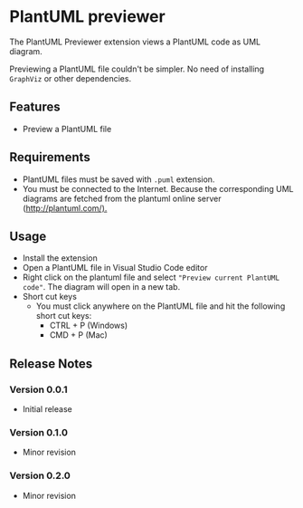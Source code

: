 # PlantUML previewer

The PlantUML Previewer extension views a PlantUML code as UML diagram.

Previewing a PlantUML file couldn't be simpler. No need of installing `GraphViz` or other dependencies.

## Features

- Preview a PlantUML file

## Requirements

- PlantUML files must be saved with `.puml` extension.
- You must be connected to the Internet. Because the corresponding UML diagrams are fetched from the plantuml online server (<http://plantuml.com/).>
  
## Usage

- Install the extension
- Open a PlantUML file in Visual Studio Code editor
- Right click on the plantuml file and select `"Preview current PlantUML code"`. The diagram will open in a new tab.
- Short cut keys
  - You must click anywhere on the PlantUML file and hit the following short cut keys:
    - CTRL + P (Windows)
    - CMD + P (Mac)

## Release Notes

### Version 0.0.1

- Initial release
  
### Version 0.1.0

- Minor revision
  
### Version 0.2.0

- Minor revision
